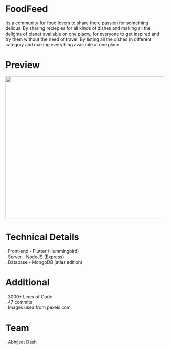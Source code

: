 # FoodFeed
 
Its a community for food lovers to share there passion for something delious. By sharing reciepies for all kinds of dishes and making all the delights of planet available on one placw, for everyone to get inspired and try them without the need of travel. By listing all the dishes in different category and making everything available at one place.   

# Preview

<img src="https://i.pinimg.com/originals/f2/0b/be/f20bbedd608531d292d6095c31a0fc41.png" width="800px" height="450px"/>

# Technical Details

. Front-end - Flutter (Hummingbird)<br>
. Server - NodeJS (Express) <br>
. Database - MongoDB (atlas edition)<br>

# Additional

. 3000+ Lines of Code<br>
. 47 commits<br>
. Images used from pexels.com<br>

# Team 

. Abhijeet Dash<br>
